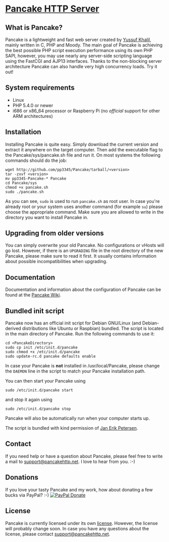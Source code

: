 # [Pancake HTTP Server](http://pancakehttp.net)

## What is Pancake?

Pancake is a lightweight and fast web server created by [Yussuf Khalil](https://github.com/pp3345), mainly written in C, PHP and Moody.
The main goal of Pancake is achieving the best possible PHP script execution performance using its own PHP SAPI, however,
you may use nearly any server-side scripting language using the FastCGI and AJP13 interfaces. Thanks to the non-blocking server architecture
Pancake can also handle very high concurrency loads. Try it out!

## System requirements

* Linux
* PHP 5.4.0 or newer
* i686 or x86_64 processor or Raspberry Pi (no *official* support for other ARM architectures)

## Installation

Installing Pancake is quite easy. Simply download the current version and extract it anywhere on the target computer.
Then add the executable flag to the Pancake/sys/pancake.sh file and run it. On most systems the following commands should do the job:

    wget http://github.com/pp3345/Pancake/tarball/<version>
    tar -zxvf <version>
    mv pp3345-Pancake-* Pancake
    cd Pancake/sys
    chmod +x pancake.sh
    sudo ./pancake.sh

As you can see, `sudo` is used to run `pancake.sh` as root user. In case you're already root or your system uses another command (for example `su`)
please choose the appropriate command. Make sure you are allowed to write in the directory you want to install Pancake in.

## Upgrading from older versions

You can simply overwrite your old Pancake. No configurations or vHosts will go lost. However, if there is an `UPGRADING` file in the root directory
of the new Pancake, please make sure to read it first. It usually contains information about possible incompatibilities when upgrading.

## Documentation

Documentation and information about the configuration of Pancake can be found at the [Pancake Wiki](https://github.com/pp3345/Pancake/wiki).

## Bundled init script

Pancake now has an official init script for Debian GNU/Linux (and Debian-derived distributions like Ubuntu or Raspbian) bundled.
The script is located in the main directory of Pancake. Run the following commands to use it:

    cd <PancakeDirectory>
    sudo cp init /etc/init.d/pancake
    sudo chmod +x /etc/init.d/pancake
    sudo update-rc.d pancake defaults enable
    
In case your Pancake is **not** installed in /usr/local/Pancake, please change the `DAEMON` line in the script to match your Pancake installation path.

You can then start your Pancake using

    sudo /etc/init.d/pancake start
    
and stop it again using

    sudo /etc/init.d/pancake stop
    
Pancake will also be automatically run when your computer starts up.

The script is bundled with kind permission of [Jan Erik Petersen](https://github.com/marco01809).

## Contact

If you need help or have a question about Pancake, please feel free to write a mail to [support@pancakehttp.net](mailto:support@pancakehttp.net).
I love to hear from you. :-)

## Donations

If you love your tasty Pancake and my work, how about donating a few bucks via PayPal? :-) [![PayPal Donate](https://www.paypalobjects.com/en_US/i/btn/btn_donate_LG.gif)](https://www.paypal.com/cgi-bin/webscr?cmd=_s-xclick&hosted_button_id=89CFQ7SFX3MWY)

## License

Pancake is currently licensed under its own [license](http://pancakehttp.net/license/).
However, the license will probably change soon. In case you have any questions about the license, please contact [support@pancakehttp.net](mailto:support@pancakehttp.net).